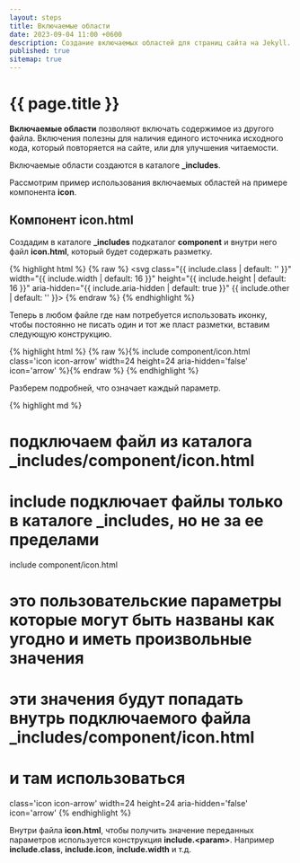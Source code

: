 ```yaml
---
layout: steps
title: Включаемые области
date: 2023-09-04 11:00 +0600
description: Создание включаемых областей для страниц сайта на Jekyll.
published: true
sitemap: true
---
```


# {{ page.title }}

**Включаемые области** позволяют включать содержимое из другого файла. Включения полезны для наличия единого источника исходного кода, который повторяется на сайте, или для улучшения читаемости.

Включаемые области создаются в каталоге **_includes**.

Рассмотрим пример использования включаемых областей на примере компонента **icon**.

## Компонент icon.html

Создадим в каталоге **_includes** подкаталог **component** и внутри него файл **icon.html**, который будет содержать разметку.

{% highlight html %}
{% raw %}
<svg class="{{ include.class | default: '' }}" width="{{ include.width | default: 16 }}"
     height="{{ include.height | default: 16 }}" aria-hidden="{{ include.aria-hidden | default: true }}" {{ include.other | default: '' }}>
  <use xlink:href="#{{ include.icon }}"></use>
</svg>
{% endraw %}
{% endhighlight %}

Теперь в любом файле где нам потребуется использовать иконку, чтобы постоянно не писать один и тот же пласт разметки, вставим следующую конструкцию.

{% highlight html %}
{% raw %}{% include component/icon.html class='icon icon-arrow' width=24 height=24 aria-hidden='false' icon='arrow' %}{% endraw %}
{% endhighlight %}

Разберем подробней, что означает каждый параметр.

{% highlight md %}
# подключаем файл из каталога _includes/component/icon.html
# include подключает файлы только в каталоге _includes, но не за ее пределами
include component/icon.html

# это пользовательские параметры которые могут быть названы как угодно и иметь произвольные значения
# эти значения будут попадать внутрь подключаемого файла _includes/component/icon.html
# и там использоваться
class='icon 
icon-arrow' 
width=24 
height=24 
aria-hidden='false' 
icon='arrow'
{% endhighlight %}

Внутри файла **icon.html**, чтобы получить значение переданных параметров используется конструкция **include.&lt;param&gt;**. Например **include.class**, **include.icon**, **include.width** и т.д.
